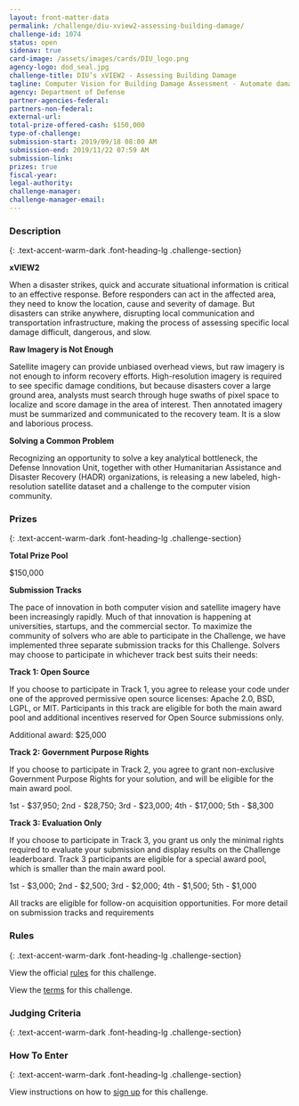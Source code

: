 ```yaml
---
layout: front-matter-data
permalink: /challenge/diu-xview2-assessing-building-damage/
challenge-id: 1074
status: open
sidenav: true
card-image: /assets/images/cards/DIU_logo.png
agency-logo: dod_seal.jpg
challenge-title: DIU’s xVIEW2 - Assessing Building Damage
tagline: Computer Vision for Building Damage Assessment - Automate damage assessment to accelerate recovery from natural disasters
agency: Department of Defense
partner-agencies-federal: 
partners-non-federal: 
external-url:
total-prize-offered-cash: $150,000
type-of-challenge: 
submission-start: 2019/09/18 08:00 AM
submission-end: 2019/11/22 07:59 AM
submission-link: 
prizes: true
fiscal-year:
legal-authority:
challenge-manager:
challenge-manager-email:
---
```




<!-- Description start -->
### Description
{: .text-accent-warm-dark .font-heading-lg .challenge-section}

<p><strong>xVIEW2</strong></p>
<p>When a disaster strikes, quick and accurate situational information is critical to an effective response. Before responders can act in the affected area, they need to know the location, cause and severity of damage. But disasters can strike anywhere, disrupting local communication and transportation infrastructure, making the process of assessing specific local damage difficult, dangerous, and slow.</p>
<p><strong>Raw Imagery is Not Enough</strong></p>
<p>Satellite imagery can provide unbiased overhead views, but raw imagery is not enough to inform recovery efforts. High-resolution imagery is required to see specific damage conditions, but because disasters cover a large ground area, analysts must search through huge swaths of pixel space to localize and score damage in the area of interest. Then annotated imagery must be summarized and communicated to the recovery team. It is a slow and laborious process.</p>
<p><strong>Solving a Common Problem</strong></p>
<p>Recognizing an opportunity to solve a key analytical bottleneck, the Defense Innovation Unit, together with other Humanitarian Assistance and Disaster Recovery (HADR) organizations, is releasing a new labeled, high-resolution satellite dataset and a challenge to the computer vision community.</p>

<!-- Prizes start -->
### Prizes
{: .text-accent-warm-dark .font-heading-lg .challenge-section}

<p><strong>Total Prize Pool</strong></p>
<p>$150,000</p>
<p><strong>Submission Tracks</strong></p>
<p>The pace of innovation in both computer vision and satellite imagery have been increasingly rapidly. Much of that innovation is happening at universities, startups, and the commercial sector. To maximize the community of solvers who are able to participate in the Challenge, we have implemented three separate submission tracks for this Challenge. Solvers may choose to participate in whichever track best suits their needs:</p>
<p><strong>Track 1: Open Source</strong></p>
<p>If you choose to participate in Track 1, you agree to release your code under one of the approved permissive open source licenses: Apache 2.0, BSD, LGPL, or MIT. Participants in this track are eligible for both the main award pool and additional incentives reserved for Open Source submissions only.</p>
<p>Additional award: $25,000</p>
<p><strong>Track 2: Government Purpose Rights</strong></p>
<p>If you choose to participate in Track 2, you agree to grant non-exclusive Government Purpose Rights for your solution, and will be eligible for the main award pool.</p>
<p>1st - $37,950; 2nd - $28,750; 3rd - $23,000; 4th - $17,000; 5th - $8,300</p>
<p><strong>Track 3: Evaluation Only</strong></p>
<p>If you choose to participate in Track 3, you grant us only the minimal rights required to evaluate your submission and display results on the Challenge leaderboard. Track 3 participants are eligible for a special award pool, which is smaller than the main award pool.</p>
<p>1st - $3,000; 2nd - $2,500; 3rd - $2,000; 4th - $1,500; 5th - $1,000</p>
<p>All tracks are eligible for follow-on acquisition opportunities. For more detail on submission tracks and requirements</p>

<!-- Rules start -->
### Rules 
{: .text-accent-warm-dark .font-heading-lg .challenge-section}

<p>View the official <a href="https://xview2.org/rules" target="_blank" rel="noopener">rules</a> for this challenge.</p>
<p>View the <a href="https://xview2.org/terms" target="_blank" rel="noopener">terms</a> for this challenge.</p>

<!-- Judging start -->
### Judging Criteria
{: .text-accent-warm-dark .font-heading-lg .challenge-section}


<!--  How To Enter start -->
### How To Enter
{: .text-accent-warm-dark .font-heading-lg .challenge-section}

<p>View instructions on how to <a href="https://xview2.org/signup" target="_blank" rel="noopener">sign up</a> for this challenge.</p>
